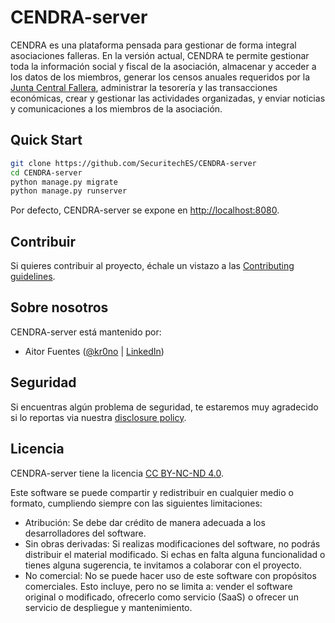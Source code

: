 # CENDRA-server
CENDRA es una plataforma pensada para gestionar de forma integral asociaciones falleras. En la versión actual, CENDRA te permite gestionar toda la información social y fiscal de la asociación, almacenar y acceder a los datos de los miembros, generar los censos anuales requeridos por la [Junta Central Fallera](https://www.fallas.com/), administrar la tesorería y las transacciones económicas, crear y gestionar las actividades organizadas, y enviar noticias y comunicaciones a los miembros de la asociación.

## Quick Start
```sh
git clone https://github.com/SecuritechES/CENDRA-server
cd CENDRA-server
python manage.py migrate
python manage.py runserver
```

Por defecto, CENDRA-server se expone en <http://localhost:8080>.

## Contribuir
Si quieres contribuir al proyecto, échale un vistazo a las [Contributing guidelines](CONTRIBUTING.md).

## Sobre nosotros
CENDRA-server está mantenido por:
* Aitor Fuentes ([@kr0no](https://github.com/kr0no) | [LinkedIn](https://www.linkedin.com/in/aitorfl/))

## Seguridad
Si encuentras algún problema de seguridad, te estaremos muy agradecido si lo reportas via nuestra [disclosure policy](SECURITY.md).

## Licencia
CENDRA-server tiene la licencia [CC BY-NC-ND 4.0](LICENSE.md).

Este software se puede compartir y redistribuir en cualquier medio o formato, cumpliendo siempre con las siguientes limitaciones:
* Atribución: Se debe dar crédito de manera adecuada a los desarrolladores del software.
* Sin obras derivadas: Si realizas modificaciones del software, no podrás distribuir el material modificado. Si echas en falta alguna funcionalidad o tienes alguna sugerencia, te invitamos a colaborar con el proyecto.
* No comercial: No se puede hacer uso de este software con propósitos comerciales. Esto incluye, pero no se limita a: vender el software original o modificado, ofrecerlo como servicio (SaaS) o ofrecer un servicio de despliegue y mantenimiento.